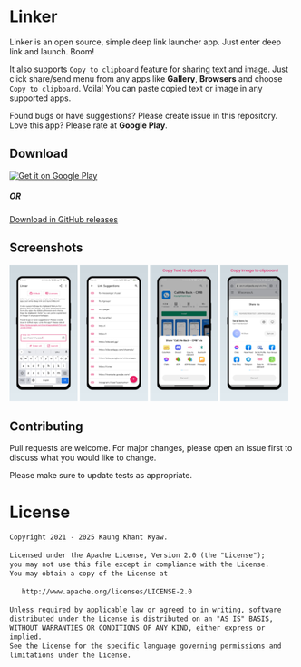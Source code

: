 # Linker
Linker is an open source, simple deep link launcher app. Just enter deep link and launch. Boom!

It also supports `Copy to clipboard` feature for sharing text and image. Just click share/send menu from any apps like <b>Gallery</b>, <b>Browsers</b> and choose `Copy to clipboard`. Voila! You can paste copied text or image in any supported apps.

Found bugs or have suggestions? Please create issue in this repository. Love this app? Please rate at <b>Google Play</b>.

## Download
<a href='https://play.google.com/store/apps/details?id=com.jcoder.linker'><img width="200" alt='Get it on Google Play' src='https://play.google.com/intl/en_us/badges/static/images/badges/en_badge_web_generic.png'/></a>
##### OR
[Download in GitHub releases](https://github.com/kaungkhantjc/linker/releases)

## Screenshots
<p float="left">
  <img src="https://github.com/kaungkhantjc/linker/blob/master/screenshots/screenshot_1.png?raw=true" width="120" />
  <img src="https://github.com/kaungkhantjc/linker/blob/master/screenshots/screenshot_2.png?raw=true" width="120" /> 
  <img src="https://github.com/kaungkhantjc/linker/blob/master/screenshots/screenshot_3.png?raw=true" width="120" />
  <img src="https://github.com/kaungkhantjc/linker/blob/master/screenshots/screenshot_4.png?raw=true" width="120" />
</p>

## Contributing
Pull requests are welcome. For major changes, please open an issue first to discuss what you would like to change.

Please make sure to update tests as appropriate.


License
=======

    Copyright 2021 - 2025 Kaung Khant Kyaw.

    Licensed under the Apache License, Version 2.0 (the "License");
    you may not use this file except in compliance with the License.
    You may obtain a copy of the License at

       http://www.apache.org/licenses/LICENSE-2.0

    Unless required by applicable law or agreed to in writing, software
    distributed under the License is distributed on an "AS IS" BASIS,
    WITHOUT WARRANTIES OR CONDITIONS OF ANY KIND, either express or implied.
    See the License for the specific language governing permissions and
    limitations under the License.
